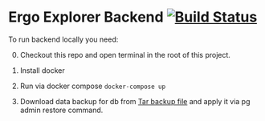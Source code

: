 # Ergo Explorer Backend [![Build Status](https://travis-ci.org/ergoplatform/explorer-back.svg?branch=master)](https://travis-ci.org/ergoplatform/explorer-back)

To run backend locally you need:

0. Checkout this repo and open terminal in the root of this project.

1. Install docker

2. Run via docker compose `docker-compose up`

3. Download data backup for db from [Tar backup file](https://drive.google.com/open?id=1XnNZ7vvV4SNfQYURiAzQaFi6Rrid9oD6) and apply it via pg admin restore command.
